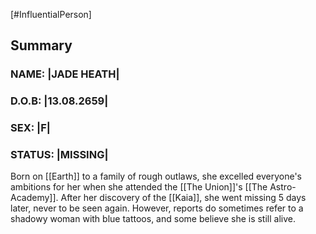 [#InfluentialPerson]

## Summary

### NAME: |JADE HEATH|
### D.O.B: |13.08.2659|
### SEX: |F|
### STATUS: |MISSING|

Born on [[Earth]] to a family of rough outlaws, she excelled everyone's ambitions for her when she attended the [[The Union]]'s [[The Astro-Academy]]. After her discovery of the [[Kaia]], she went missing 5 days later, never to be seen again. However, reports do sometimes refer to a shadowy woman with blue tattoos, and some believe she is still alive.